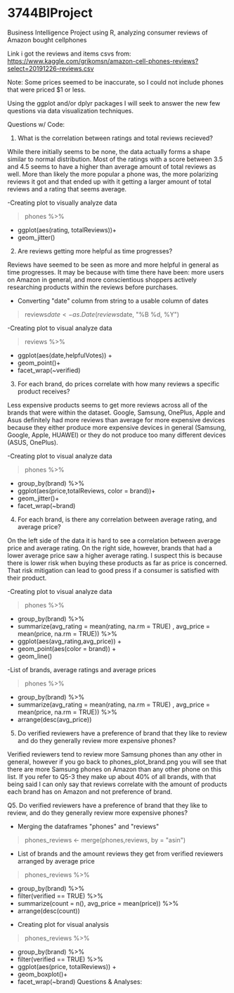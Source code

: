 # 3744BIProject
Business Intelligence Project using R, analyzing consumer reviews of Amazon bought cellphones


Link i got the reviews and items csvs from:
https://www.kaggle.com/grikomsn/amazon-cell-phones-reviews?select=20191226-reviews.csv

Note: Some prices seemed to be inaccurate, so I could not include phones that were priced $1 or less.

Using the ggplot and/or dplyr packages I will seek to answer the new few questions 
via data visualization techniques.

Questions w/ Code:

1. What is the correlation between ratings and total reviews recieved?

While there initially seems to be none, the data actually forms a shape similar to normal distribution. Most of the ratings with a score between 3.5 and 4.5 
seems to have a higher than average amount of total reviews as well. More than likely the more popular a phone was, the more polarizing reviews it got and that
ended up with it getting a larger amount of total reviews and a rating that seems average.

-Creating plot to visually analyze data

> phones %>%
+ ggplot(aes(rating, totalReviews))+
+ geom_jitter()


2. Are reviews getting more helpful as time progresses?

Reviews have seemed to be seen as more and more helpful in general as time progresses. It may be because with time there have been: more users on Amazon in general, and
more conscientious shoppers actively researching products within the reviews before purchases.

- Converting "date" column from string to a usable column of dates

> reviews$date <- as.Date(reviews$date, "%B %d, %Y")

-Creating plot to visual analyze data

> reviews %>%
+ ggplot(aes(date,helpfulVotes)) +
+ geom_point()+
+ facet_wrap(~verified)


3. For each brand, do prices correlate with how many reviews a specific product receives?

Less expensive products seems to get more reviews across all of the brands that were within the dataset. Google, Samsung, OnePlus, Apple
 and Asus definitely had more reviews than average for more expensive devices because they either produce more expensive devices in general
(Samsung, Google, Apple, HUAWEI) or they do not produce too many different devices (ASUS, OnePlus).

-Creating plot to visual analyze data
> phones %>%
+ group_by(brand) %>%
+ ggplot(aes(price,totalReviews, color = brand))+
+ geom_jitter()+
+ facet_wrap(~brand)

4. For each brand, is there any correlation between average rating, and average price?

On the left side of the data it is hard to see a correlation between average price and average rating. On the right side, however, brands that had a lower 
average price saw a higher average rating. I suspect this is because there is lower risk when buying these products as far as price is concerned. That risk
mitigation can lead to good press if a consumer is satisfied with their product.

-Creating plot to visual analyze data

> phones %>%
+ group_by(brand) %>%
+ summarize(avg_rating = mean(rating, na.rm = TRUE) , avg_price = mean(price, na.rm = TRUE)) %>%
+ ggplot(aes(avg_rating,avg_price)) +
+ geom_point(aes(color = brand)) +
+ geom_line()

-List of brands, average ratings and average prices

> phones %>%
+ group_by(brand) %>%
+ summarize(avg_rating = mean(rating, na.rm = TRUE) , avg_price = mean(price, na.rm = TRUE)) %>%
+ arrange(desc(avg_price))

5. Do verified reviewers have a preference of brand that they like to review and do they generally review more expensive phones?

Verified reviewers tend to review more Samsung phones than any other in general, however if you go back to phones_plot_brand.png you will see that there are more Samsung phones
on Amazon than any other phone on this list. If you refer to Q5-3 they make up about 40% of all brands, with that being said I can only say that reviews correlate with the
amount of products each brand has on Amazon and not preference of brand.



Q5. Do verified reviewers have a preference of brand that they like to review, and do they generally review more expensive phones?

- Merging the dataframes "phones" and "reviews"

> phones_reviews <- merge(phones,reviews, by = "asin")

- List of brands and the amount reviews they get from verified reviewers arranged by average price

> phones_reviews %>%
+ group_by(brand) %>%
+ filter(verified == TRUE) %>%
+ summarize(count = n(), avg_price = mean(price)) %>%
+ arrange(desc(count))

- Creating plot for visual analysis

> phones_reviews %>%
+ group_by(brand) %>%
+ filter(verified == TRUE) %>%
+ ggplot(aes(price, totalReviews)) +
+ geom_boxplot()+
+ facet_wrap(~brand)
Questions & Analyses:

